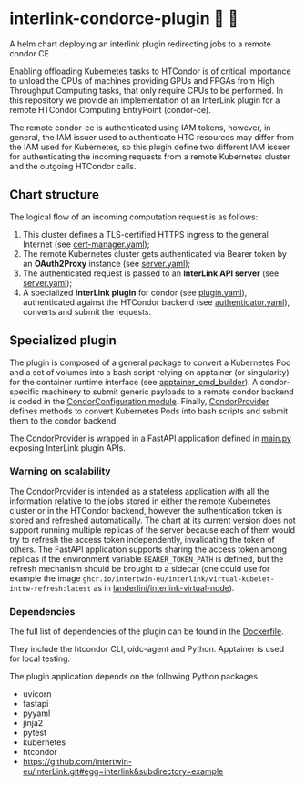 # interlink-condorce-plugin 🦤 🐍
A helm chart deploying an interlink plugin redirecting jobs to a remote condor CE

Enabling offloading Kubernetes tasks to HTCondor is of critical importance to unload the CPUs of machines providing
GPUs and FPGAs from High Throughput Computing tasks, that only require CPUs to be performed.
In this repository we provide an implementation of an InterLink plugin for a remote HTCondor Computing EntryPoint 
(condor-ce). 

The remote condor-ce is authenticated using IAM tokens, however, in general, the IAM issuer used to 
authenticate HTC resources may differ from the IAM used for Kubernetes, so this plugin define two different IAM 
issuer for authenticating the incoming requests from a remote Kubernetes cluster and the outgoing HTCondor calls.

## Chart structure
The logical flow of an incoming computation request is as follows:
1. This cluster defines a TLS-certified HTTPS ingress to the general Internet
   (see [cert-manager.yaml](templates/cert-manager.yaml)); 
2. The remote Kubernetes cluster gets authenticated via Bearer token by an **OAuth2Proxy** instance
   (see [server.yaml](templates/server.yaml));
3. The authenticated request is passed to an **InterLink API server** (see [server.yaml](templates/server.yaml));
4. A specialized **InterLink plugin** for condor (see [plugin.yaml](templates/plugin.yaml)), 
   authenticated against the HTCondor backend
   (see [authenticator.yaml](templates/authenticator.yaml)), converts and submit the requests.

## Specialized plugin
The plugin is composed of a general package to convert a Kubernetes Pod and a set of volumes into a bash script 
relying on apptainer (or singularity) for the container runtime interface 
(see [apptainer_cmd_builder](condorprovider/apptainer_cmd_builder)). 
A condor-specific machinery to submit generic payloads to a remote condor backend is coded in the 
[CondorConfiguration module](condorprovider/CondorConfiguration.py).
Finally, [CondorProvider](condorprovider/CondorProvider.py) defines methods to convert Kubernetes Pods into 
bash scripts and submit them to the condor backend. 

The CondorProvider is wrapped in a FastAPI application defined in [main.py](main.py) exposing InterLink plugin APIs.

### Warning on scalability
The CondorProvider is intended as a stateless application with all the information relative to the jobs stored in 
either the remote Kubernetes cluster or in the HTCondor backend, however the authentication token is stored and 
refreshed automatically. 
The chart at its current version does not support running multiple replicas of the server because each of them
would try to refresh the access token independently, invalidating the token of others. 
The FastAPI application supports sharing the access token among replicas if the environment variable `BEARER_TOKEN_PATH`
is defined, but the refresh mechanism should be brought to a sidecar 
(one could use for example the image `ghcr.io/intertwin-eu/interlink/virtual-kubelet-inttw-refresh:latest` as in 
[landerlini/interlink-virtual-node](https://github.com/landerlini/interlink-virtual-node)).

### Dependencies 
The full list of dependencies of the plugin can be found in the [Dockerfile](docker/Dockerfile). 

They include the htcondor CLI, oidc-agent and Python. 
Apptainer is used for local testing. 

The plugin application depends on the following Python packages 
 * uvicorn
 * fastapi
 * pyyaml
 * jinja2
 * pytest
 * kubernetes
 * htcondor
 * https://github.com/intertwin-eu/interLink.git#egg=interlink&subdirectory=example
